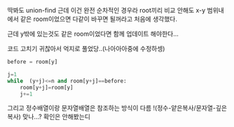 딱봐도 union-find 근데 이건 완전 순차적인 경우라 root끼리 비교 안해도
x-y 범위내에서 같은 room이었으면 다같이 바꾸면 될꺼라고 처음에 생각했다.

근데 y밖에 있는것도 같은 room이었다면 함께 업데이트 해야한다...

코드 고치기 귀찮아서 억지로 풀었당..(나아아아중에 수정하셍)

```python
before = room[y]

j=1
while  (y+j)<=n and room[y+j]==before:
    room[y+j]=room[y]
    j+=1
```



그리고 정수배열이랑 문자열배열은 참조하는 방식이 다름 !(정수-얕은복사/문자열-깊은복사) 맞나...? 확인은 안해봤는디